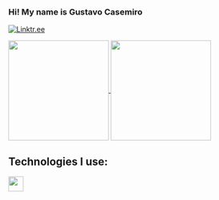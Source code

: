 ### Hi! My name is Gustavo Casemiro

[![Linktr.ee](https://img.shields.io/badge/LinkedIn-0077B5?style=for-the-badge&logo=linkedin&logoColor=white)](https://www.linkedin.com/in/gustavo-henrique-casemiro-banhos-56a938232/)


<a href="https://github.com/anuraghazra/github-readme-stats">
  <img height=200 align="center" src="https://github-readme-stats.vercel.app/api?username=CasemiroDev&theme=dark" />
</a>
<a href="https://github.com/anuraghazra/convoychat">
  <img height=200 align="center" src="https://github-readme-stats.vercel.app/api/top-langs?username=CasemiroDev&layout=compact&langs_count=8&card_width=320&theme=dark" />
</a>

## Technologies I use:
<img src="https://cdn.jsdelivr.net/gh/devicons/devicon@latest/icons/python/python-original.svg" height="30" width="30" />
          
          
          
